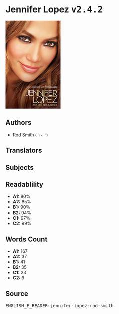 # Jennifer Lopez <kbd>v2.4.2</kbd>

![](./cover.medium.jpg "")

## Authors


 - Rod Smith <small>(-1 - -1)</small>

## Translators



## Subjects



## Readablility


 - **A1:** 80%
 - **A2:** 85%
 - **B1:** 90%
 - **B2:** 94%
 - **C1:** 97%
 - **C2:** 99%

## Words Count


 - **A1:** 167
 - **A2:** 37
 - **B1:** 41
 - **B2:** 35
 - **C1:** 23
 - **C2:** 9

## Source


<kbd>ENGLISH_E_READER:jennifer-lopez-rod-smith</kbd>
